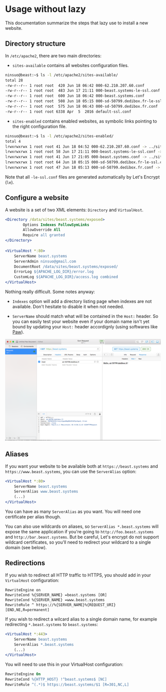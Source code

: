 # Usage without lazy

This documentation summarize the steps that lazy use to install a new website.

## Directory structure

In `/etc/apache2`, there are two main directories:

- `sites-available` contains all websites configuration files.

```sh
ninsuo@beast:~$ ls -l /etc/apache2/sites-available/
total 28
-rw-r--r-- 1 root root  420 Jun 18 06:42 000-62.210.207.60.conf
-rw-r--r-- 1 root root  483 Jun 17 21:11 000-beast.systems-le-ssl.conf
-rw-r--r-- 1 root root  600 Jun 18 06:42 000-beast.systems.conf
-rw-r--r-- 1 root root  508 Jun 18 05:15 000-sd-50799.dedibox.fr-le-ssl.conf
-rw-r--r-- 1 root root  575 Jun 18 06:43 000-sd-50799.dedibox.fr.conf
-rw-r--r-- 1 root root 6338 Apr  5  2016 default-ssl.conf
```

- `sites-enabled` contains enabled websites, as symbolic links pointing to the right configuration file.

```sh
ninsuo@beast:~$ ls -l /etc/apache2/sites-enabled/
total 4
lrwxrwxrwx 1 root root 41 Jun 18 04:52 000-62.210.207.60.conf -> ../sites-available/000-62.210.207.60.conf
lrwxrwxrwx 1 root root 58 Jun 17 21:11 000-beast.systems-le-ssl.conf -> /etc/apache2/sites-available/000-beast.systems-le-ssl.conf
lrwxrwxrwx 1 root root 41 Jun 17 21:05 000-beast.systems.conf -> ../sites-available/000-beast.systems.conf
lrwxrwxrwx 1 root root 64 Jun 18 05:15 000-sd-50799.dedibox.fr-le-ssl.conf -> /etc/apache2/sites-available/000-sd-50799.dedibox.fr-le-ssl.conf
lrwxrwxrwx 1 root root 47 Jun 18 05:13 000-sd-50799.dedibox.fr.conf -> ../sites-available/000-sd-50799.dedibox.fr.conf
```

Note that all `-le-ssl.conf` files are generated automatically by Let's Encrypt (`le`). 

## Configure a website

A website is a set of two XML elements: `Directory` and `VirtualHost`.

```apache
<Directory /data/sites/beast.systems/exposed>
        Options Indexes FollowSymLinks
        AllowOverride All
        Require all granted
</Directory>

<VirtualHost *:80>
	ServerName beast.systems
	ServerAdmin ninsuo@gmail.com
	DocumentRoot /data/sites/beast.systems/exposed/
	ErrorLog ${APACHE_LOG_DIR}/error.log
	CustomLog ${APACHE_LOG_DIR}/access.log combined
</VirtualHost>
```

Nothing really difficult. Some notes anyway:

- `Indexes` option will add a directory listing page when indexes are not available. Don't hesitate to disable it when not needed.

- `ServerName` should match what will be contained in the `Host:` header. So you can easily test your website even if your domain name isn't yet bound by updating your `Host:` header accordignly (using softwares like [Paw](https://paw.cloud)). 

![host trick](host.png)

## Aliases

If you want your website to be available both at `https://beast.systems` and `https://www.beast.systems`, you can use the `ServerAlias` option:

```apache
<VirtualHost *:80>
	ServerName beast.systems
	ServerAlias www.beast.systems
	(...)
</VirtualHost>
```

You can have as many `ServerAlias` as you want. You will need one certificate per alias though.

You can also use wildcards on aliases, so `ServerAlias *.beast.systems` will expose the same application if you're going to `http://foo.beast.systems` and `http://bar.beast.systems`. But be careful, Let's encrypt do not support wildcard certificates, so you'll need to redirect your wildcard to a single domain (see below).

## Redirections

If you wish to redirect all HTTP traffic to HTTPS, you should add in your `VirtualHost` configuration:

```
RewriteEngine on
RewriteCond %{SERVER_NAME} =beast.systems [OR]
RewriteCond %{SERVER_NAME} =www.beast.systems
RewriteRule ^ https://%{SERVER_NAME}%{REQUEST_URI} [END,NE,R=permanent]
```

If you wish to redirect a wilcard alias to a single domain name, for example redirecting `*.beast.systems` to `beast.systems`:

```apache
<VirtualHost *:443>
	ServerName beast.systems
	ServerAlias *.beast.systems
	(...)
</VirtualHost>
```

You will need to use this in your VirtualHost configuration:

```apache
RewriteEngine On
RewriteCond %{HTTP_HOST} !^beast.systems$ [NC]
RewriteRule ^(.*)$ https://beast.systems/$1 [R=301,NC,L]
```
